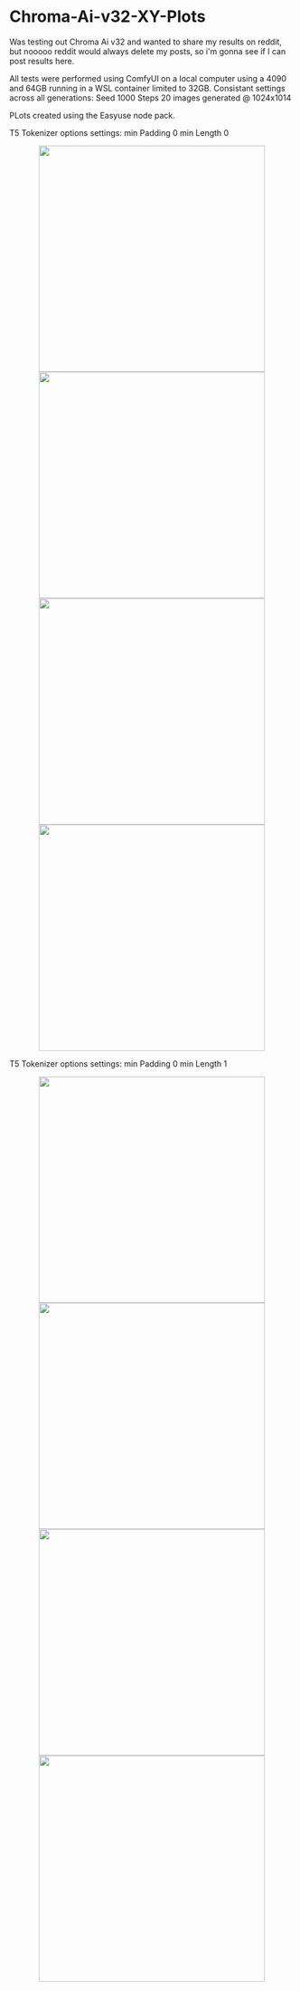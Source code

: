 # Chroma-Ai-v32-XY-Plots
Was testing out Chroma Ai v32 and wanted to share my results on reddit, but nooooo reddit would always delete my posts, so i'm gonna see if I can post results here.


All tests were performed using ComfyUI on a local computer using a 4090 and 64GB running in a WSL container limited to 32GB.
Consistant settings across all generations:
Seed 1000
Steps 20
images generated @ 1024x1014

PLots created using the Easyuse node pack.


T5 Tokenizer options settings:
min Padding 0
min Length 0
<p align="center">
  <img src="https://github.com/Psylenceo/Chroma-Ai-v32-XY-Plots/blob/main/0.0/T5_0.0__00001_.png" width="400">
  <img src="https://github.com/Psylenceo/Chroma-Ai-v32-XY-Plots/blob/main/0.0/T5_0.0__00002_.png" width="400">
  <img src="https://github.com/Psylenceo/Chroma-Ai-v32-XY-Plots/blob/main/0.0/T5_0.0__00003_.png" width="400">
  <img src="https://github.com/Psylenceo/Chroma-Ai-v32-XY-Plots/blob/main/0.0/T5_0.0__00004_.png" width="400">
</p>

T5 Tokenizer options settings:
min Padding 0
min Length 1
<p align="center">
  <img src="https://github.com/Psylenceo/Chroma-Ai-v32-XY-Plots/blob/main/0.1/T5_0.1__00001_.png" width="400">
  <img src="https://github.com/Psylenceo/Chroma-Ai-v32-XY-Plots/blob/main/0.1/T5_0.1__00002_.png" width="400">
  <img src="https://github.com/Psylenceo/Chroma-Ai-v32-XY-Plots/blob/main/0.1/T5_0.1__00003_.png" width="400">
  <img src="https://github.com/Psylenceo/Chroma-Ai-v32-XY-Plots/blob/main/0.1/T5_0.1_00004__.png" width="400">
</p>
